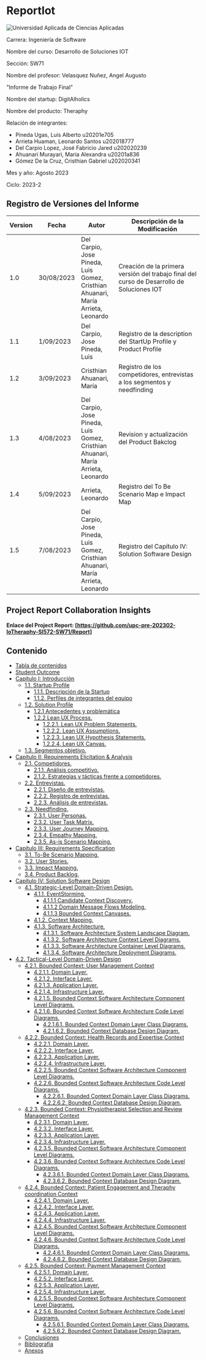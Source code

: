 # ReportIot
  ![Universidad Aplicada de Ciencias Aplicadas](https://static.wikia.nocookie.net/logopedia/images/2/2d/UPC-Logo-Actual.png/revision/latest/scale-to-width-down/384?cb=20230305155749&path-prefix=es)

Carrera: 
Ingeniería de Software

Nombre del curso: 
Desarrollo de  Soluciones IOT

Sección: 
SW71

Nombre del profesor: 
Velasquez Nuñez, Angel Augusto 

"Informe de Trabajo Final"
						 
Nombre del startup: 
DigitAlholics

Nombre del producto: 
Theraphy

Relación de integrantes:

 - Pineda Ugas, Luis Alberto   u20201e705
 - Arrieta Huaman, Leonardo Santos   u202018777
 - Del Carpio Lopez, José Fabricio Jared   u202020239
 - Ahuanari Murayari, Maria Alexandra   u20201a836
 - Gómez De la Cruz, Cristhian Gabriel   u202020341

Mes y año: 
Agosto 2023
						   
Ciclo: 
2023-2

## Registro de Versiones del Informe

| Version | Fecha| Autor | Descripción de la Modificación |
|-----------|-----------|-----------|-----------|
| 1.0 | 30/08/2023 | Del Carpio, Jose<br>Pineda, Luis<br>Gomez, Cristhian<br>Ahuanari, María<br>Arrieta, Leonardo| Creación de la primera versión del trabajo final del curso de Desarrollo de Soluciones IOT  |
| 1.1 | 1/09/2023 | Del Carpio, Jose<br>Pineda, Luis | Registro de la description del StartUp Profile y Product Profile |
| 1.2 | 3/09/2023 | Cristhian<br>Ahuanari, María | Registro de los competidores, entrevistas a los segmentos y needfinding |
| 1.3 | 4/08/2023 | Del Carpio, Jose<br>Pineda, Luis<br>Gomez, Cristhian<br>Ahuanari, María<br>Arrieta, Leonardo| Revision y actualización del Product Bakclog |
| 1.4 | 5/09/2023 | Arrieta, Leonardo | Registro del To Be Scenario Map e Impact Map |
| 1.5 | 7/08/2023 | Del Carpio, Jose<br>Pineda, Luis<br>Gomez, Cristhian<br>Ahuanari, María<br>Arrieta, Leonardo| Registro del Capítulo IV: Solution Software Design |

## Project Report Collaboration Insights

**Enlace del Project Report: [https://github.com/upc-pre-202302-IoTheraphy-SI572-SW71/Report]**
## Contenido
- [Tabla de contenidos](#tabla-de-contenidos)
- [Student Outcome](https://github.com/upc-pre-202302-IoTheraphy-SI572-SW71/Report/tree/Student-Outcome#readme)
- [Capítulo I: Introducción](https://github.com/upc-pre-202302-IoTheraphy-SI572-SW71/Report/tree/Capítulo-I-Introducción#readme)
	- [1.1. Startup Profile](https://github.com/upc-pre-202302-IoTheraphy-SI572-SW71/Report/tree/Capítulo-I-Introducción#11-startup-profile)
		- [1.1.1. Descripción de la Startup](https://github.com/upc-pre-202302-IoTheraphy-SI572-SW71/Report/tree/Capítulo-I-Introducción#111-descripción-de-la-startup)
		- [1.1.2. Perfiles de integrantes del equipo](https://github.com/upc-pre-202302-IoTheraphy-SI572-SW71/Report/tree/Capítulo-I-Introducción#112-perfiles-de-integrantes-del-equipo)
	- [1.2. Solution Profile](https://github.com/upc-pre-202302-IoTheraphy-SI572-SW71/Report/tree/Capítulo-I-Introducción#12-solution-profile) 
		- [1.2.1 Antecedentes y problemática](https://github.com/upc-pre-202302-IoTheraphy-SI572-SW71/Report/tree/Capítulo-I-Introducción#121-antecedentes-y-problemática)
		- [1.2.2 Lean UX Process.](https://github.com/upc-pre-202302-IoTheraphy-SI572-SW71/Report/tree/Capítulo-I-Introducción#122-lean-ux-process)
  			- [1.2.2.1. Lean UX Problem Statements.](https://github.com/upc-pre-202302-IoTheraphy-SI572-SW71/Report/tree/Capítulo-I-Introducción#1221-lean-ux-problem-statements)
			- [1.2.2.2. Lean UX Assumptions.](https://github.com/upc-pre-202302-IoTheraphy-SI572-SW71/Report/tree/Capítulo-I-Introducción#1222-lean-ux-assumptions)
			- [1.2.2.3. Lean UX Hypothesis Statements.](https://github.com/upc-pre-202302-IoTheraphy-SI572-SW71/Report/tree/Capítulo-I-Introducción#1223-lean-ux-hypothesis-statements)
			- [1.2.2.4. Lean UX Canvas.](https://github.com/upc-pre-202302-IoTheraphy-SI572-SW71/Report/tree/Capítulo-I-Introducción#1224-lean-ux-canvas)
	- [1.3. Segmentos objetivo.](https://github.com/upc-pre-202302-IoTheraphy-SI572-SW71/Report/blob/Capítulo-I-Introducción/README.md#13-segmentos-objetivo)
- [Capítulo II: Requirements Elicitation & Analysis](https://github.com/upc-pre-202302-IoTheraphy-SI572-SW71/Report/tree/Capítulo-II-Requirements-Elicitation-%26-Analysis#readme) 
	- [2.1. Competidores.](https://github.com/upc-pre-202302-IoTheraphy-SI572-SW71/Report/blob/Capítulo-II-Requirements-Elicitation-&-Analysis/README.md#21-competidores)
		- [2.1.1. Análisis competitivo.](https://github.com/upc-pre-202302-IoTheraphy-SI572-SW71/Report/blob/Capítulo-II-Requirements-Elicitation-&-Analysis/README.md#211-análisis-competitivo)
		- [2.1.2. Estrategias y tácticas frente a competidores.](https://github.com/upc-pre-202302-IoTheraphy-SI572-SW71/Report/blob/Capítulo-II-Requirements-Elicitation-&-Analysis/README.md#212-estrategias-y-tácticas-frente-a-competidores)
	- [2.2. Entrevistas.](https://github.com/upc-pre-202302-IoTheraphy-SI572-SW71/Report/blob/Capítulo-II-Requirements-Elicitation-&-Analysis/README.md#22-entrevistas)
		- [2.2.1. Diseño de entrevistas.](https://github.com/upc-pre-202302-IoTheraphy-SI572-SW71/Report/blob/Capítulo-II-Requirements-Elicitation-&-Analysis/README.md#221-diseño-de-entrevistas)
		- [2.2.2. Registro de entrevistas.](https://github.com/upc-pre-202302-IoTheraphy-SI572-SW71/Report/blob/Capítulo-II-Requirements-Elicitation-&-Analysis/README.md#222-registro-de-entrevistas)
		- [2.2.3. Análisis de entrevistas.](https://github.com/upc-pre-202302-IoTheraphy-SI572-SW71/Report/blob/Capítulo-II-Requirements-Elicitation-&-Analysis/README.md#223-análisis-de-entrevistas)
	- [2.3. Needfinding.](https://github.com/upc-pre-202302-IoTheraphy-SI572-SW71/Report/blob/Capítulo-II-Requirements-Elicitation-&-Analysis/README.md#23-needfinding)
		- [2.3.1. User Personas.](https://github.com/upc-pre-202302-IoTheraphy-SI572-SW71/Report/blob/Capítulo-II-Requirements-Elicitation-&-Analysis/README.md#231-user-personas)
		- [2.3.2. User Task Matrix.](https://github.com/upc-pre-202302-IoTheraphy-SI572-SW71/Report/blob/Capítulo-II-Requirements-Elicitation-&-Analysis/README.md#232-user-task-matrix)
		- [2.3.3. User Journey Mapping.](https://github.com/upc-pre-202302-IoTheraphy-SI572-SW71/Report/blob/Capítulo-II-Requirements-Elicitation-&-Analysis/README.md#233-user-journey-mapping) 
		- [2.3.4. Empathy Mapping.](https://github.com/upc-pre-202302-IoTheraphy-SI572-SW71/Report/blob/Capítulo-II-Requirements-Elicitation-&-Analysis/README.md#234-empathy-mapping)
		- [2.3.5. As-is Scenario Mapping.](https://github.com/upc-pre-202302-IoTheraphy-SI572-SW71/Report/blob/Capítulo-II-Requirements-Elicitation-&-Analysis/README.md#235-as-is-scenario-mapping)
- [Capítulo III: Requirements Specification](https://github.com/upc-pre-202302-IoTheraphy-SI572-SW71/Report/tree/Capítulo-III-Requirements-Specification#readme) 
	- [3.1. To-Be Scenario Mapping.](https://github.com/upc-pre-202302-IoTheraphy-SI572-SW71/Report/tree/Capítulo-III-Requirements-Specification#31-to-be-scenario-mapping)
	- [3.2. User Stories.](https://github.com/upc-pre-202302-IoTheraphy-SI572-SW71/Report/tree/Capítulo-III-Requirements-Specification#32-user-stories)
	- [3.3. Impact Mapping.](https://github.com/upc-pre-202302-IoTheraphy-SI572-SW71/Report/tree/Capítulo-III-Requirements-Specification#33-impact-mapping)
	- [3.4. Product Backlog.](https://github.com/upc-pre-202302-IoTheraphy-SI572-SW71/Report/tree/Capítulo-III-Requirements-Specification#34-product-backlog)
- [Capítulo IV: Solution Software Design](https://github.com/upc-pre-202302-IoTheraphy-SI572-SW71/Report/tree/Capítulo-IV-Solution-Software-Design#readme) 
	- [4.1. Strategic-Level Domain-Driven Design.](https://github.com/upc-pre-202302-IoTheraphy-SI572-SW71/Report/blob/Capítulo-IV-Solution-Software-Design/README.md#41-strategic-level-domain-driven-design) 
		- [4.1.1. EventStorming.](https://github.com/upc-pre-202302-IoTheraphy-SI572-SW71/Report/blob/Capítulo-IV-Solution-Software-Design/README.md#411-eventstormin)
			- [4.1.1.1 Candidate Context Discovery.](https://github.com/upc-pre-202302-IoTheraphy-SI572-SW71/Report/blob/Capítulo-IV-Solution-Software-Design/README.md#4111-candidate-context-discovery)
			- [4.1.1.2 Domain Message Flows Modeling.](https://github.com/upc-pre-202302-IoTheraphy-SI572-SW71/Report/blob/Capítulo-IV-Solution-Software-Design/README.md#4112-domain-message-flows-modeling)
			- [4.1.1.3 Bounded Context Canvases.](https://github.com/upc-pre-202302-IoTheraphy-SI572-SW71/Report/blob/Capítulo-IV-Solution-Software-Design/README.md#4113-bounded-context-canvases)
		- [4.1.2. Context Mapping.](https://github.com/upc-pre-202302-IoTheraphy-SI572-SW71/Report/blob/Capítulo-IV-Solution-Software-Design/README.md#412-context-mapping)
		- [4.1.3. Software Architecture.](https://github.com/upc-pre-202302-IoTheraphy-SI572-SW71/Report/blob/Capítulo-IV-Solution-Software-Design/README.md#413-software-architecture) 
			- [4.1.3.1. Software Architecture System Landscape Diagram.](https://github.com/upc-pre-202302-IoTheraphy-SI572-SW71/Report/blob/Capítulo-IV-Solution-Software-Design/README.md#4131-software-architecture-system-landscape-diagram) 
			- [4.1.3.2. Software Architecture Context Level Diagrams.](https://github.com/upc-pre-202302-IoTheraphy-SI572-SW71/Report/blob/Capítulo-IV-Solution-Software-Design/README.md#4132-software-architecture-context-level-diagrams)
			- [4.1.3.3. Software Architecture Container Level Diagrams.](https://github.com/upc-pre-202302-IoTheraphy-SI572-SW71/Report/blob/Capítulo-IV-Solution-Software-Design/README.md#4133-software-architecture-container-level-diagrams)
			- [4.1.3.4. Software Architecture Deployment Diagrams.](https://github.com/upc-pre-202302-IoTheraphy-SI572-SW71/Report/blob/Capítulo-IV-Solution-Software-Design/README.md#4134-software-architecture-deployment-diagrams)
- [4.2. Tactical-Level Domain-Driven Design](https://github.com/upc-pre-202302-IoTheraphy-SI572-SW71/Report/blob/Capítulo-IV-Solution-Software-Design/README.md#42-tactical-level-domain-driven-design)
	- [4.2.1. Bounded Context: User Management Context](https://github.com/upc-pre-202302-IoTheraphy-SI572-SW71/Report/blob/Capítulo-IV-Solution-Software-Design/README.md#421-bounded-context-user-management-context)
		- [4.2.1.1. Domain Layer.](https://github.com/upc-pre-202302-IoTheraphy-SI572-SW71/Report/blob/Capítulo-IV-Solution-Software-Design/README.md#4211-domain-layer)
		- [4.2.1.2. Interface Layer.](https://github.com/upc-pre-202302-IoTheraphy-SI572-SW71/Report/blob/Capítulo-IV-Solution-Software-Design/README.md#4212-interface-layer) 
		- [4.2.1.3. Application Layer.](https://github.com/upc-pre-202302-IoTheraphy-SI572-SW71/Report/blob/Capítulo-IV-Solution-Software-Design/README.md#4213-application-layer)
		- [4.2.1.4. Infrastructure Layer.](https://github.com/upc-pre-202302-IoTheraphy-SI572-SW71/Report/blob/Capítulo-IV-Solution-Software-Design/README.md#4214-infrastructure-layer) 
		- [4.2.1.5. Bounded Context Software Architecture Component Level Diagrams.](https://github.com/upc-pre-202302-IoTheraphy-SI572-SW71/Report/blob/Capítulo-IV-Solution-Software-Design/README.md#4215-bounded-context-software-architecture-component-level-diagrams)
		- [4.2.1.6. Bounded Context Software Architecture Code Level Diagrams.](https://github.com/upc-pre-202302-IoTheraphy-SI572-SW71/Report/blob/Capítulo-IV-Solution-Software-Design/README.md#4216-bounded-context-software-architecture-code-level-diagrams)
			- [4.2.1.6.1. Bounded Context Domain Layer Class Diagrams.](https://github.com/upc-pre-202302-IoTheraphy-SI572-SW71/Report/blob/Capítulo-IV-Solution-Software-Design/README.md#42161-bounded-context-domain-layer-class-diagrams)
			- [4.2.1.6.2. Bounded Context Database Design Diagram.](https://github.com/upc-pre-202302-IoTheraphy-SI572-SW71/Report/blob/Capítulo-IV-Solution-Software-Design/README.md#42162-bounded-context-database-design-diagram)
	- [4.2.2. Bounded Context: Health Records and Expertise Context](https://github.com/upc-pre-202302-IoTheraphy-SI572-SW71/Report/blob/Capítulo-IV-Solution-Software-Design/README.md#422-bounded-context-health-records-and-expertise-context) 
		- [4.2.2.1. Domain Layer.](https://github.com/upc-pre-202302-IoTheraphy-SI572-SW71/Report/blob/Capítulo-IV-Solution-Software-Design/README.md#4221-domain-layer)
		- [4.2.2.2. Interface Layer.](https://github.com/upc-pre-202302-IoTheraphy-SI572-SW71/Report/blob/Capítulo-IV-Solution-Software-Design/README.md#4222-interface-layer) 
		- [4.2.2.3. Application Layer.](https://github.com/upc-pre-202302-IoTheraphy-SI572-SW71/Report/blob/Capítulo-IV-Solution-Software-Design/README.md#4223-application-layer)
		- [4.2.2.4. Infrastructure Layer.](https://github.com/upc-pre-202302-IoTheraphy-SI572-SW71/Report/blob/Capítulo-IV-Solution-Software-Design/README.md#4224-infrastructure-layer) 
		- [4.2.2.5. Bounded Context Software Architecture Component Level Diagrams.](https://github.com/upc-pre-202302-IoTheraphy-SI572-SW71/Report/blob/Capítulo-IV-Solution-Software-Design/README.md#4225-bounded-context-software-architecture-component-level-diagrams)
		- [4.2.2.6. Bounded Context Software Architecture Code Level Diagrams.](https://github.com/upc-pre-202302-IoTheraphy-SI572-SW71/Report/blob/Capítulo-IV-Solution-Software-Design/README.md#4226-bounded-context-software-architecture-code-level-diagrams)
			- [4.2.2.6.1. Bounded Context Domain Layer Class Diagrams.](https://github.com/upc-pre-202302-IoTheraphy-SI572-SW71/Report/blob/Capítulo-IV-Solution-Software-Design/README.md#42261-bounded-context-domain-layer-class-diagrams)
			- [4.2.2.6.2. Bounded Context Database Design Diagram.](https://github.com/upc-pre-202302-IoTheraphy-SI572-SW71/Report/blob/Capítulo-IV-Solution-Software-Design/README.md#42262-bounded-context-database-design-diagram)
	- [4.2.3. Bounded Context: Physiotherapist Selection and Review Management Context](https://github.com/upc-pre-202302-IoTheraphy-SI572-SW71/Report/blob/Capítulo-IV-Solution-Software-Design/README.md#423-bounded-context-physiotherapist-selection-and-review-management-context)
		- [4.2.3.1. Domain Layer.](https://github.com/upc-pre-202302-IoTheraphy-SI572-SW71/Report/blob/Capítulo-IV-Solution-Software-Design/README.md#4231-domain-layer) 
		- [4.2.3.2. Interface Layer.](https://github.com/upc-pre-202302-IoTheraphy-SI572-SW71/Report/blob/Capítulo-IV-Solution-Software-Design/README.md#4232-interface-layer) 
		- [4.2.3.3. Application Layer.](https://github.com/upc-pre-202302-IoTheraphy-SI572-SW71/Report/blob/Capítulo-IV-Solution-Software-Design/README.md#4233-application-layer)
		- [4.2.3.4. Infrastructure Layer.](https://github.com/upc-pre-202302-IoTheraphy-SI572-SW71/Report/blob/Capítulo-IV-Solution-Software-Design/README.md#4234--infrastructure-layer) 
		- [4.2.3.5. Bounded Context Software Architecture Component Level Diagrams.](https://github.com/upc-pre-202302-IoTheraphy-SI572-SW71/Report/blob/Capítulo-IV-Solution-Software-Design/README.md#4235--bounded-context-software-architecture-component-level-diagrams)
		- [4.2.3.6. Bounded Context Software Architecture Code Level Diagrams.](https://github.com/upc-pre-202302-IoTheraphy-SI572-SW71/Report/blob/Capítulo-IV-Solution-Software-Design/README.md#4236--bounded-context-software-architecture-code-level-diagrams)
			- [4.2.3.6.1. Bounded Context Domain Layer Class Diagrams.](https://github.com/upc-pre-202302-IoTheraphy-SI572-SW71/Report/blob/Capítulo-IV-Solution-Software-Design/README.md#42361-bounded-context-domain-layer-class-diagrams)
			- [4.2.3.6.2. Bounded Context Database Design Diagram.]()
	- [4.2.4. Bounded Context: Patient Engagement and Theraphy coordination Context]()
		- [4.2.4.1. Domain Layer.]() 
		- [4.2.4.2. Interface Layer.]() 
		- [4.2.4.3. Application Layer.]()
		- [4.2.4.4. Infrastructure Layer.]() 
		- [4.2.4.5. Bounded Context Software Architecture Component Level Diagrams.]() 
		- [4.2.4.6. Bounded Context Software Architecture Code Level Diagrams.]()
			- [4.2.4.6.1. Bounded Context Domain Layer Class Diagrams.]()
			- [4.2.4.6.2. Bounded Context Database Design Diagram.]()
	- [4.2.5. Bounded Context: Payment Management Context]()
		- [4.2.5.1. Domain Layer.]() 
		- [4.2.5.2. Interface Layer.]() 
		- [4.2.5.3. Application Layer.]()
		- [4.2.5.4. Infrastructure Layer.]() 
		- [4.2.5.5. Bounded Context Software Architecture Component Level Diagrams.]()
		- [4.2.5.6. Bounded Context Software Architecture Code Level Diagrams.]()
			- [4.2.5.6.1. Bounded Context Domain Layer Class Diagrams.]()
			- [4.2.5.6.2. Bounded Context Database Design Diagram.]()
   - [Conclusiones](https://github.com/upc-pre-202302-IoTheraphy-SI572-SW71/Report/tree/Conclusiones#readme)
   - [Bibliografia](https://github.com/upc-pre-202302-IoTheraphy-SI572-SW71/Report/tree/Bibliografía#readme)
   - [Anexos](https://github.com/upc-pre-202302-IoTheraphy-SI572-SW71/Report/tree/Anexos#readme)
